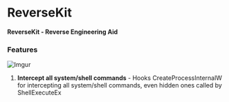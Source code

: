 # ReverseKit

<b>ReverseKit - Reverse Engineering Aid</b>

### Features
![Imgur](https://i.imgur.com/PWuwnI6.png)


1. <b>Intercept all system/shell commands</b> - Hooks CreateProcessInternalW for intercepting all system/shell commands, even hidden ones called by ShellExecuteEx

